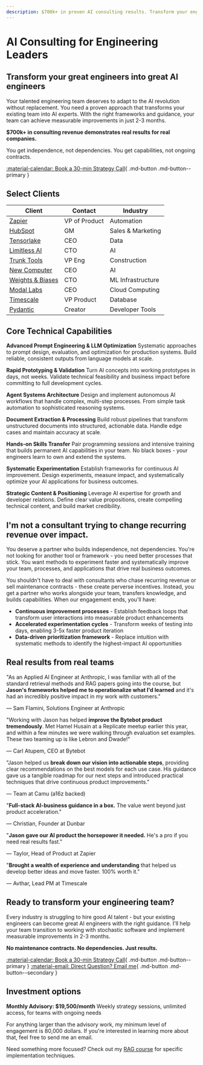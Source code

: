 ```yaml
---
description: $700k+ in proven AI consulting results. Transform your engineering team into AI experts in 2-3 months. No dependencies, just results.
---
```


# AI Consulting for Engineering Leaders

## Transform your great engineers into great AI engineers

Your talented engineering team deserves to adapt to the AI revolution without replacement. You need a proven approach that transforms your existing team into AI experts. With the right frameworks and guidance, your team can achieve measurable improvements in just 2-3 months.

**$700k+ in consulting revenue demonstrates real results for real companies.**

You get independence, not dependencies. You get capabilities, not ongoing contracts.

[:material-calendar: Book a 30-min Strategy Call](https://form.typeform.com/to/hQH2X1bI){ .md-button .md-button--primary }

## Select Clients

| Client                                 | Contact       | Industry          |
| -------------------------------------- | ------------- | ----------------- |
| [Zapier](https://zapier.com/)          | VP of Product | Automation        |
| [HubSpot](https://hubspot.com/)        | GM            | Sales & Marketing |
| [Tensorlake](https://tensorlake.ai/)   | CEO           | Data              |
| [Limitless AI](http://limitless.ai/)   | CTO           | AI                |
| [Trunk Tools](https://trunktools.com/) | VP Eng        | Construction      |
| [New Computer](http://new.computer/)   | CEO           | AI                |
| [Weights & Biases](https://wandb.ai/)  | CTO           | ML Infrastructure |
| [Modal Labs](https://modal.com/)       | CEO           | Cloud Computing   |
| [Timescale](https://timescale.com/)    | VP Product    | Database          |
| [Pydantic](http://pydantic.dev/)       | Creator       | Developer Tools   |

## Core Technical Capabilities

**Advanced Prompt Engineering & LLM Optimization**
Systematic approaches to prompt design, evaluation, and optimization for production systems. Build reliable, consistent outputs from language models at scale.

**Rapid Prototyping & Validation**
Turn AI concepts into working prototypes in days, not weeks. Validate technical feasibility and business impact before committing to full development cycles.

**Agent Systems Architecture**
Design and implement autonomous AI workflows that handle complex, multi-step processes. From simple task automation to sophisticated reasoning systems.

**Document Extraction & Processing**
Build robust pipelines that transform unstructured documents into structured, actionable data. Handle edge cases and maintain accuracy at scale.

**Hands-on Skills Transfer**
Pair programming sessions and intensive training that builds permanent AI capabilities in your team. No black boxes - your engineers learn to own and extend the systems.

**Systematic Experimentation**
Establish frameworks for continuous AI improvement. Design experiments, measure impact, and systematically optimize your AI applications for business outcomes.

**Strategic Content & Positioning**
Leverage AI expertise for growth and developer relations. Define clear value propositions, create compelling technical content, and build market credibility.

## I'm not a consultant trying to change recurring revenue over impact.

You deserve a partner who builds independence, not dependencies. You're not looking for another tool or framework - you need better processes that stick. You want methods to experiment faster and systematically improve your team, processes, and applications that drive real business outcomes.

You shouldn't have to deal with consultants who chase recurring revenue or sell maintenance contracts - these create perverse incentives. Instead, you get a partner who works alongside your team, transfers knowledge, and builds capabilities. When our engagement ends, you'll have:

- **Continuous improvement processes** - Establish feedback loops that transform user interactions into measurable product enhancements
- **Accelerated experimentation cycles** - Transform weeks of testing into days, enabling 3-5x faster product iteration
- **Data-driven prioritization framework** - Replace intuition with systematic methods to identify the highest-impact AI opportunities

## Real results from real teams

<div class="testimonial-grid">
  <div class="testimonial-card">
    <p class="quote">"As an Applied AI Engineer at Anthropic, I was familiar with all of the standard retrieval methods and RAG papers going into the course, but <strong>Jason's frameworks helped me to operationalize what I'd learned</strong> and it's had an incredibly positive impact in my work with customers."</p>
    <p class="author">— Sam Flamini, Solutions Engineer at Anthropic</p>
  </div>

  <div class="testimonial-card">
    <p class="quote">"Working with Jason has helped <strong>improve the Bytebot product tremendously</strong>. Met Hamel Husain at a Replicate meetup earlier this year, and within a few minutes we were walking through evaluation set examples. These two teaming up is like Lebron and Dwade!"</p>
    <p class="author">— Carl Atupem, CEO at Bytebot</p>
  </div>
  
  <div class="testimonial-card">
    <p class="quote">"Jason helped us <strong>break down our vision into actionable steps</strong>, providing clear recommendations on the best models for each use case. His guidance gave us a tangible roadmap for our next steps and introduced practical techniques that drive continuous product improvements."</p>
    <p class="author">— Team at Camu (a16z backed)</p>
  </div>
  
  <div class="testimonial-card">
    <p class="quote">"<strong>Full-stack AI-business guidance in a box.</strong> The value went beyond just product acceleration."</p>
    <p class="author">— Christian, Founder at Dunbar</p>
  </div>
  
  <div class="testimonial-card">
    <p class="quote">"<strong>Jason gave our AI product the horsepower it needed.</strong> He's a pro if you need real results fast."</p>
    <p class="author">— Taylor, Head of Product at Zapier</p>
  </div>
  
  <div class="testimonial-card">
    <p class="quote">"<strong>Brought a wealth of experience and understanding</strong> that helped us develop better ideas and move faster. 100% worth it."</p>
    <p class="author">— Avthar, Lead PM at Timescale</p>
  </div>
</div>

## Ready to transform your engineering team?

Every industry is struggling to hire good AI talent - but your existing engineers can become great AI engineers with the right guidance. I'll help your team transition to working with stochastic software and implement measurable improvements in 2-3 months.

**No maintenance contracts. No dependencies. Just results.**

[:material-calendar: Book a 30-min Strategy Call](https://form.typeform.com/to/hQH2X1bI){ .md-button .md-button--primary }
[:material-email: Direct Question? Email me](mailto:work@jxnl.co){ .md-button .md-button--secondary }

## Investment options

**Monthly Advisory: $19,500/month**
Weekly strategy sessions, unlimited access, for teams with ongoing needs

For anything larger than the advisory work, my minimum level of engagement is 80,000 dollars. If you're interested in learning more about that, feel free to send me an email.

Need something more focused? Check out my [RAG course](./systematically-improve-your-rag.md) for specific implementation techniques.

